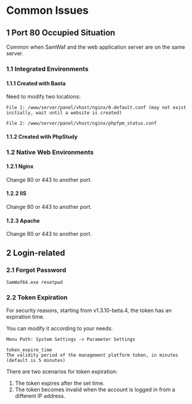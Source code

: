 # Common Issues

## 1 Port 80 Occupied Situation
Common when SamWaf and the web application server are on the same server.

### 1.1 Integrated Environments

#### 1.1.1 Created with Baota

Need to modify two locations:
```
File 1: /www/server/panel/vhost/nginx/0.default.conf (may not exist initially, wait until a website is created)

File 2: /www/server/panel/vhost/nginx/phpfpm_status.conf
```

#### 1.1.2 Created with PhpStudy

### 1.2 Native Web Environments

#### 1.2.1 Nginx
Change 80 or 443 to another port.

#### 1.2.2 IIS
Change 80 or 443 to another port.

#### 1.2.3 Apache
Change 80 or 443 to another port.
 
## 2 Login-related  
### 2.1 Forgot Password

```
SamWaf64.exe resetpwd  
```
 

### 2.2 Token Expiration  
For security reasons, starting from v1.3.10-beta.4, the token has an expiration time.

You can modify it according to your needs:  
```
Menu Path: System Settings -> Parameter Settings

token_expire_time  
The validity period of the management platform token, in minutes (default is 5 minutes)
```

There are two scenarios for token expiration:  
1. The token expires after the set time.  
2. The token becomes invalid when the account is logged in from a different IP address.  
 